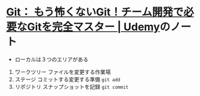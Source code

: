 # [Git： もう怖くないGit！チーム開発で必要なGitを完全マスター \| Udemy](https://www.udemy.com/course/unscared_git/)のノート

- ローカルは３つのエリアがある
1. ワークツリー
ファイルを変更する作業場
2. ステージ
コミットする変更する準備 `git add`
3. リポジトリ
スナップショットを記録 `git commit`
